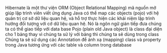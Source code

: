 Hibernate là một thư viện ORM (Object Relational Mapping) mã nguồn mở giúp lập trình viên viết 
ứng dụng Java có thể map các objects (pojo) với hệ quản trị cơ sở dữ liệu quan hệ, và hỗ trợ
thực hiện các khái niệm lập trình hướng đối tượng với cớ dữ liệu quan hệ.
Nó là ngôn ngữ gián tiếp đưa chúng ta có thể giao tiếp với data base
Pojo (plain old Java object) là class đại diện  cho 1 bảng thay vì chúng ta sử lý với bảng thì chúng ta sẽ 
dùng trong class
Chúng ta sẽ sử dụng các Annotation để ánh xạ (mapping) class và property 
trong Java tương ứng với các table và column trong database
